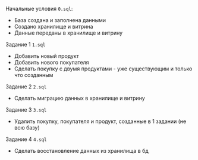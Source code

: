 Начальные условия `0.sql`: 
* База создана и заполнена данными
* Создано хранилище и витрина
* Данные переданы в хранилище и витрину

Задание 1 `1.sql`
* Добавить новый продукт
* Добавить нового покупателя
* Сделать покупку с двумя продуктами - уже существующим и только что созданным

Задание 2 `2.sql`
* Сделать миграцию данных в хранилище и витрину

Задание 3 `3.sql`
* Удалить покупку, покупателя и продукт, созданные в 1 задании (не всю базу)

Задание 4 `4.sql`
* Сделать восстановление данных из хранилища в бд
